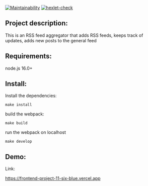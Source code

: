 [![Maintainability](https://api.codeclimate.com/v1/badges/7cf8708734b622a450a2/maintainability)](https://codeclimate.com/github/velesfight/frontend-project-11/maintainability)
[![hexlet-check](https://github.com/velesfight/frontend-project-11/actions/workflows/hexlet-check.yml/badge.svg)](https://github.com/velesfight/frontend-project-11/actions/workflows/hexlet-check.yml)


## Project description:

This is an RSS feed aggregator that adds RSS feeds, keeps track of updates, adds new posts to the general feed

## Requirements:

node.js 16.0+

## Install:

Install the dependencies:

```
make install
```

build the webpack:

```
make build
```

run the webpack on localhost

```
make develop
```

## Demo:

Link:

<https://frontend-project-11-six-blue.vercel.app>